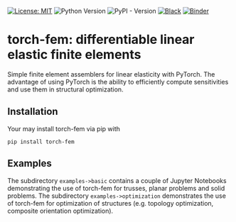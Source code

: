 [![License: MIT](https://img.shields.io/badge/License-MIT-yellow.svg)](https://opensource.org/licenses/MIT)
![Python Version](https://img.shields.io/python/required-version-toml?tomlFilePath=https%3A%2F%2Fraw.githubusercontent.com%2Fmeyer-nils%2Ftorch-fem%2Fmain%2Fpyproject.toml)
![PyPI - Version](https://img.shields.io/pypi/v/torch-fem)
[![Black](https://img.shields.io/badge/code%20style-black-000000.svg)](https://github.com/psf/black)
[![Binder](https://mybinder.org/badge_logo.svg)](https://mybinder.org/v2/gh/meyer-nils/torch-fem/HEAD)



# torch-fem: differentiable linear elastic finite elements

Simple finite element assemblers for linear elasticity with PyTorch. The advantage of using PyTorch is the ability to efficiently compute sensitivities and use them in structural optimization. 

## Installation
Your may install torch-fem via pip with
```
pip install torch-fem
```

## Examples
The subdirectory `examples->basic` contains a couple of Jupyter Notebooks demonstrating the use of torch-fem for trusses, planar problems and solid problems. The subdirectory `examples->optimization` demonstrates the use of torch-fem for optimization of structures (e.g. topology optimization, composite orientation optimization).
